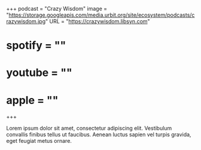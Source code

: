 +++
podcast = "Crazy Wisdom"
image = "https://storage.googleapis.com/media.urbit.org/site/ecosystem/podcasts/crazywisdom.jpg"
URL = "https://crazywisdom.libsyn.com"
# spotify = ""
# youtube = ""
# apple = ""
+++

Lorem ipsum dolor sit amet, consectetur adipiscing elit. Vestibulum convallis finibus tellus ut faucibus. Aenean luctus sapien vel turpis gravida, eget feugiat metus ornare.
